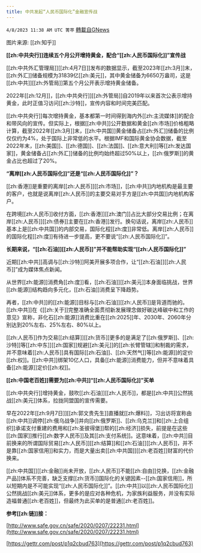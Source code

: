 ```yaml
---
title: 中共发起“人民币国际化”金融宣传战
---
```

`4/8/2023 11:38 AM UTC 箐苹` [轉載自GNews](https://gnews.org/articles/1079682)

图片来源: [[zh:知乎]]

**[[zh:中共央行]]连续五个月公开增持黄金，配合“[[zh:人民币国际化]]”宣传战**

[[zh:中共外汇管理局]][[zh:4月7日]]发布的数据显示，截至2023年[[zh:3月]]末，[[zh:外汇]]储备规模为31839亿[[zh:美元]]，其中黄金储备为6650万盎司，这是[[zh:中共]][[zh:外管局]]第五个月公开表示增持黄金储备。

2022年[[zh:12月]]，[[zh:中共央行]][[zh:外管局]]自2019年以来首次公表示增持黄金，此时正值习访问[[zh:沙特]]，宣传内容和时间完美匹配。

[[zh:中共央行]]每次增持黄金，基本都第一时间得到海内外[[zh:主流媒体]]的配合和带风向的宣传。但实际上，根据[[zh:中共]]公开数据和黄金[[zh:市场]]价格粗略计算，截至2022年[[zh:3月]]末，[[zh:中共国]]黄金储备占[[zh:外汇]]储备的比例仅仅约为4%，处于国际上非常低的水平。根据IMF和国际黄金协会数据，截至2022年末，[[zh:美国]]、[[zh:德国]]、[[zh:法国]]、[[zh:意大利]]等[[zh:发达国家]]，黄金储备占[[zh:外汇]]储备的比例均始终超过50%以上，[[zh:俄罗斯]]的黄金占比也超过了20%。

**“离岸[[zh:人民币国际化]]”还是“[[zh:人民币国际化]]”？**

[[zh:香港]]是重要的离岸[[zh:人民币]][[zh:市场]]，[[zh:中共]]内地机构是最主要的客户，也就是说离岸[[zh:人民币]]的主要交易对手方是[[zh:中共国]]内地机构客户。

在跨境[[zh:人民币]]收付方面，[[zh:香港]][[zh:澳门]]占比大部分交易比例；在离岸[[zh:人民币]][[zh:债券]]主要在[[zh:香港]]发行。换句话说，离岸[[zh:人民币]]基本上是[[zh:中共国]]的内部交易，国际化程[[zh:度]]非常低。离岸[[zh:人民币]]的国际化程[[zh:度]]有待进一步提高，更不要说“[[zh:人民币国际化]]”。

**长期来说，“[[zh:石油]][[zh:人民币]]”并不能帮助实现“[[zh:人民币国际化]]”**

近期[[zh:中共]]高调与[[zh:沙特]]阿美开展多项合作，让“[[zh:石油]][[zh:人民币]]”成为媒体焦点新闻。

从世界[[zh:能源]]消费角[[zh:度]]看，[[zh:石油]][[zh:美元]]本身面临挑战，世界[[zh:能源]]结构趋向多元化，[[zh:石油]]消费呈下降趋势。

再者，[[zh:中共]]的[[zh:能源]]目标与[[zh:石油]][[zh:人民币]]是背道而驰的。[[zh:中共]]在《[[zh:关于]]完整准确全面贯彻新发展理念做好碳达峰碳中和工作的意见》宣称，非化石[[zh:能源]]消费比重在[[zh:2025]]年、2030年、2060年分别达到20%左右、25%左右、80%以上。

[[zh:人民币]]作为交易[[zh:结算]][[zh:货币]]更多的是满足了[[zh:俄罗斯]]、[[zh:沙特]]等[[zh:中东]][[zh:国家]]规避[[zh:美元]]的[[zh:长臂管辖]]和制裁的需求，并不意味着[[zh:人民币]]具有国际[[zh:石油]]、[[zh:天然气]]等[[zh:能源]]的定价[[zh:权]]。[[zh:中共]]绑架10亿人口，具备[[zh:能源]]消费能力，但并不意味着具备[[zh:能源]]定价[[zh:权]]。

**[[zh:中国老百姓]]需要为[[zh:中共]]“[[zh:人民币国际化]]”买单**

[[zh:中共央行]]增持黄金，鼓吹[[zh:石油]][[zh:人民币]]，都是[[zh:中共]]公然挑战[[zh:美元]]体系，拉拢同盟国的宣传需要。

早在2022年[[zh:9月7日]][[zh:郭文贵先生]]直播就[[zh:爆料]]，习出访将宣称由[[zh:中共]]调停[[zh:俄乌战争]]并向[[zh:俄罗斯]]、[[zh:乌克兰]]和[[zh:上合组织]]承诺支付重建的费用和[[zh:圣彼得堡]]帮的[[zh:经济]]损失，前提是在这些[[zh:国家]]推行[[zh:数字人民币]]及其[[zh:支付系统]]。这意味着，[[zh:中共]]目前换来的所谓国际贸易[[zh:人民币]][[zh:结算]]和[[zh:石油]][[zh:人民币]]，并不是靠[[zh:国家信用]]和实力，而是大量出卖[[zh:中共国]][[zh:老百姓]]财富的代价换来。

[[zh:中共国]][[zh:金融]]尚未开放，[[zh:人民币]]不能[[zh:自由]]兑换，[[zh:金融产品]]体系不完善，缺乏支撑[[zh:货币]]国际化的关键因素--[[zh:国家信用]]，所以短期内是不可能实现“[[zh:人民币国际化]]”。[[zh:中共]]以[[zh:人民币国际化]]公然挑战[[zh:美元]]体系，更多的是应对各种危机，为家族利益服务，并没有实际造福普通[[zh:老百姓]]，但最终为此买单的是普通[[zh:老百姓]]。

**参考[[zh:链]]接：**

[http://www.safe.gov.cn/safe/2020/0207/22231.html](http://www.safe.gov.cn/safe/2020/0207/22231.html)

[https://gettr.com/post/p1q2cbud763](https://gettr.com/post/p1q2cbud763)

